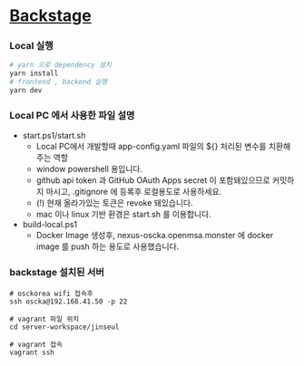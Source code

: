 # [Backstage](https://backstage.io)

### Local 실행
```sh
# yarn 으로 dependency 설치
yarn install
# frontend , backend 실행
yarn dev
```

### Local PC 에서 사용한 파일 설명
- start.ps1/start.sh
    - Local PC에서 개발할때 app-config.yaml 파일의 ${} 처리된 변수를 치환해주는 역할
    - window powershell 용입니다. 
    - github api token 과 GitHub OAuth Apps secret 이 포함돼있으므로 커밋하지 마시고, .gitignore 에 등록후 로컬용도로 사용하세요.
    - (!) 현재 올라가있는 토큰은 revoke 돼있습니다.
    - mac 이나 linux 기반 환경은 start.sh 를 이용합니다.
- build-local.ps1
    - Docker Image 생성후, nexus-oscka.openmsa.monster 에 docker image 를 push 하는 용도로 사용했습니다.


### backstage 설치된 서버
```
# osckorea wifi 접속후
ssh oscka@192.168.41.50 -p 22

# vagrant 파일 위치
cd server-workspace/jinseul

# vagrant 접속
vagrant ssh
```